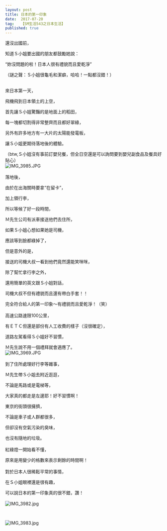 ```yaml
---
layout: post
title: 日本的第一印象
date:  2017-07-20
tag:   【SM生活543之日本生活】
published: true 
---
```

<p>還沒出國前，</p>

<p>知道Ｓ小姐要出國的朋友都鼓勵她說：</p>

<p>“妳沒問題的啦！日本人很有禮貌而且愛乾淨”</p>

<p>（謎之聲：Ｓ小姐很龜毛和潔癖，哈哈！一點都沒錯！）</p>

<p><br>
來日本第一天，</p>

<p>飛機飛到日本領土的上空，</p>

<p>首先讓Ｓ小姐驚豔的是地面上的稻田，</p>

<p>每一塊都切割得非常整齊而且都好翠綠，</p>

<p>另外有許多地方有一大片的太陽能發電板，</p>

<p>讓Ｓ小姐更期待落地後的體驗。</p>

<p>（btw,Ｓ小姐沒有事前訂嬰兒餐，但全日空還是可以詢問要到嬰兒副食品及餐具好貼心）<br>
<img alt="IMG_3985.JPG" src="https://pic.pimg.tw/smlife543/1500517178-3658422801_n.jpg?v=1500517186" title="IMG_3985.JPG"><br>
<br>
落地後，</p>

<p>由於在出海關時要拿“在留卡”，</p>

<p>加上領行李，</p>

<p>所以等候了好一段時間，</p>

<p>Ｍ先生公司有派車接送他們去住所，</p>

<p>如果Ｓ小姐心想如果她是司機，</p>

<p>應該等到臉都綠掉了，</p>

<p>但是意外的是，</p>

<p>接送的司機大叔一看到他們竟然還能笑咪咪，</p>

<p>除了幫忙拿行李之外，</p>

<p>還用簡單的英文跟Ｓ小姐對話，</p>

<p>司機大叔不但有禮貌而且還有帶白手套！！</p>

<p>完全符合給人的第一印象～有禮貌而且愛乾淨！（笑）<br>
<br>
高速公路速限100公里，</p>

<p>有ＥＴＣ但還是部份有人工收費的樣子（沒很確定），</p>

<p>道路左駕看得Ｓ小姐好不習慣，</p>

<p>Ｍ先生說不用一個禮拜就會適應了。<br>
<img alt="IMG_3969.JPG" src="https://pic.pimg.tw/smlife543/1500517124-3967805858_n.jpg?v=1500517186" title="IMG_3969.JPG"><br>
<br>
到了住所處理好行李等雜事，</p>

<p>Ｍ先生帶Ｓ小姐去附近逛逛，</p>

<p>不論是馬路或是電梯等，</p>

<p>大家真的都走是左邊耶！好不習慣啊！</p>

<p>東京的街頭很擁擠，</p>

<p>不論是車子或人群都很多，</p>

<p>但卻沒有空氣污染的臭味，</p>

<p>也沒有隨地的垃圾。<br>
<br>
紅綠燈一開始看不懂，</p>

<p>原來是用變少的格數來表示剩餘的時間啊！<br>
<br>
對於日本人很稀鬆平常的事情，</p>

<p>在Ｓ小姐眼裡還是很有趣，</p>

<p>可以說日本的第一印象真的很不錯，讚！<br>
<br>
<img alt="IMG_3982.jpg" src="https://pic.pimg.tw/smlife543/1500517127-986113772_n.jpg?v=1500517186" title="IMG_3982.jpg"></p>

<p>&nbsp;</p>

<p><img alt="IMG_3983.jpg" src="https://pic.pimg.tw/smlife543/1500517129-768531121_n.jpg?v=1500517186" title="IMG_3983.jpg"></p>

